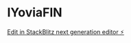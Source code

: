 # IYoviaFIN

[Edit in StackBlitz next generation editor ⚡️](https://stackblitz.com/~/github.com/TheYungCEO/IYoviaFIN)